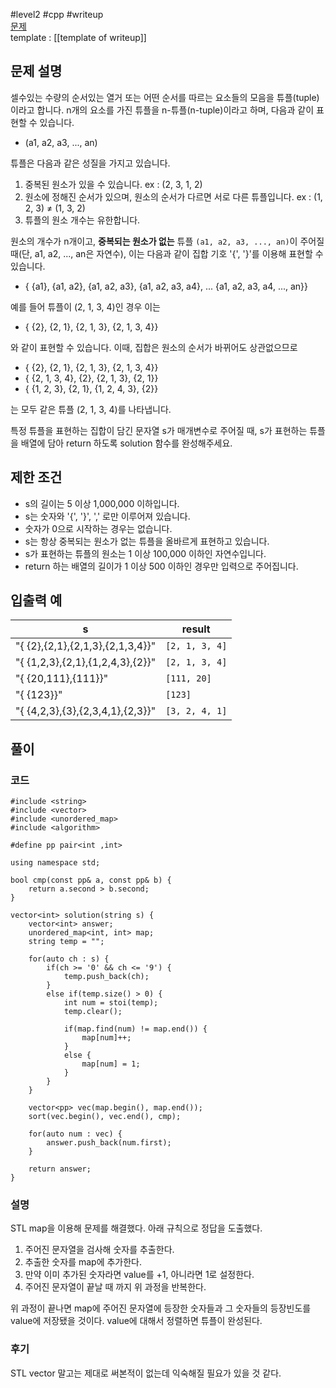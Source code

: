 
#level2 #cpp #writeup  
[문제](https://school.programmers.co.kr/learn/courses/30/lessons/64065)  
template : [[template of writeup]]  

## 문제 설명  

셀수있는 수량의 순서있는 열거 또는 어떤 순서를 따르는 요소들의 모음을 튜플(tuple)이라고 합니다. n개의 요소를 가진 튜플을 n-튜플(n-tuple)이라고 하며, 다음과 같이 표현할 수 있습니다.  

- (a1, a2, a3, ..., an)  

튜플은 다음과 같은 성질을 가지고 있습니다.  

1. 중복된 원소가 있을 수 있습니다. ex : (2, 3, 1, 2)  
2. 원소에 정해진 순서가 있으며, 원소의 순서가 다르면 서로 다른 튜플입니다. ex : (1, 2, 3) ≠ (1, 3, 2)  
3. 튜플의 원소 개수는 유한합니다.  

원소의 개수가 n개이고, **중복되는 원소가 없는** 튜플 `(a1, a2, a3, ..., an)`이 주어질 때(단, a1, a2, ..., an은 자연수), 이는 다음과 같이 집합 기호 '{', '}'를 이용해 표현할 수 있습니다.  

- { {a1}, {a1, a2}, {a1, a2, a3}, {a1, a2, a3, a4}, ... {a1, a2, a3, a4, ..., an}}  

예를 들어 튜플이 (2, 1, 3, 4)인 경우 이는  

- { {2}, {2, 1}, {2, 1, 3}, {2, 1, 3, 4}}  

와 같이 표현할 수 있습니다. 이때, 집합은 원소의 순서가 바뀌어도 상관없으므로  

- { {2}, {2, 1}, {2, 1, 3}, {2, 1, 3, 4}}  
- { {2, 1, 3, 4}, {2}, {2, 1, 3}, {2, 1}}  
- { {1, 2, 3}, {2, 1}, {1, 2, 4, 3}, {2}}  

는 모두 같은 튜플 (2, 1, 3, 4)를 나타냅니다.  

특정 튜플을 표현하는 집합이 담긴 문자열 s가 매개변수로 주어질 때, s가 표현하는 튜플을 배열에 담아 return 하도록 solution 함수를 완성해주세요.  

## 제한 조건  

- s의 길이는 5 이상 1,000,000 이하입니다.  
- s는 숫자와 '{', '}', ',' 로만 이루어져 있습니다.  
- 숫자가 0으로 시작하는 경우는 없습니다.  
- s는 항상 중복되는 원소가 없는 튜플을 올바르게 표현하고 있습니다.  
- s가 표현하는 튜플의 원소는 1 이상 100,000 이하인 자연수입니다.  
- return 하는 배열의 길이가 1 이상 500 이하인 경우만 입력으로 주어집니다.  

## 입출력 예  

| s                               | result         |  
| ------------------------------- | -------------- |  
| "{ {2},{2,1},{2,1,3},{2,1,3,4}}" | `[2, 1, 3, 4]` |  
| "{ {1,2,3},{2,1},{1,2,4,3},{2}}" | `[2, 1, 3, 4]` |  
| "{ {20,111},{111}}"              | `[111, 20]`    |  
| "{ {123}}"                       | `[123]`        |  
| "{ {4,2,3},{3},{2,3,4,1},{2,3}}" | `[3, 2, 4, 1]` |  

## 풀이  

### 코드  

```  
#include <string>  
#include <vector>  
#include <unordered_map>  
#include <algorithm>  

#define pp pair<int ,int>  

using namespace std;  

bool cmp(const pp& a, const pp& b) {  
    return a.second > b.second;  
}  

vector<int> solution(string s) {  
    vector<int> answer;  
    unordered_map<int, int> map;  
    string temp = "";  
    
    for(auto ch : s) {  
        if(ch >= '0' && ch <= '9') {  
            temp.push_back(ch);  
        }  
        else if(temp.size() > 0) {  
            int num = stoi(temp);  
            temp.clear();  
            
            if(map.find(num) != map.end()) {  
                map[num]++;  
            }  
            else {  
                map[num] = 1;  
            }  
        }  
    }  
    
    vector<pp> vec(map.begin(), map.end());  
    sort(vec.begin(), vec.end(), cmp);  
    
    for(auto num : vec) {  
        answer.push_back(num.first);  
    }  
    
    return answer;  
}  
```  

### 설명  

STL map을 이용해 문제를 해결했다. 아래 규칙으로 정답을 도출했다.  

1. 주어진 문자열을 검사해 숫자를 추출한다.  
2. 추출한 숫자를 map에 추가한다.  
3. 만약 이미 추가된 숫자라면 value를 +1, 아니라면 1로 설정한다.  
4. 주어진 문자열이 끝날 때 까지 위 과정을 반복한다.  

위 과정이 끝나면 map에 주어진 문자열에 등장한 숫자들과 그 숫자들의 등장빈도를 value에 저장됐을 것이다. value에 대해서 정렬하면 튜플이 완성된다.  

### 후기  

STL vector 말고는 제대로 써본적이 없는데 익숙해질 필요가 있을 것 같다.  
